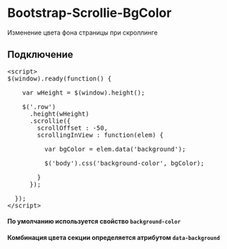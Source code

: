 # Bootstrap-Scrollie-BgColor
Изменение цвета фона страницы при скроллинге

## Подключение
<pre>
&lt;script&gt;
$(window).ready(function() {
  
    var wHeight = $(window).height();

    $('.row')
      .height(wHeight)
      .scrollie({
        scrollOffset : -50,
        scrollingInView : function(elem) {
                   
          var bgColor = elem.data('background');
          
          $('body').css('background-color', bgColor);
          
        }
      });

  });
&lt;/script&gt;
</pre>

#### По умолчанию используется свойство <code>background-color</code>
#### Комбинация цвета секции определяется атрибутом <code>data-background</code>
